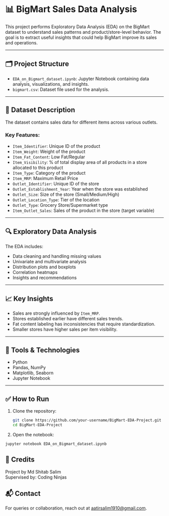 # 📊 BigMart Sales Data Analysis

This project performs Exploratory Data Analysis (EDA) on the BigMart dataset to understand sales patterns and product/store-level behavior. The goal is to extract useful insights that could help BigMart improve its sales and operations.

---

## 🗂️ Project Structure

- `EDA_on_Bigmart_dataset.ipynb`: Jupyter Notebook containing data analysis, visualizations, and insights.
- `bigmart.csv`: Dataset file used for the analysis.

---

## 📌 Dataset Description

The dataset contains sales data for different items across various outlets.

### Key Features:
- `Item_Identifier`: Unique ID of the product
- `Item_Weight`: Weight of the product
- `Item_Fat_Content`: Low Fat/Regular
- `Item_Visibility`: % of total display area of all products in a store allocated to this product
- `Item_Type`: Category of the product
- `Item_MRP`: Maximum Retail Price
- `Outlet_Identifier`: Unique ID of the store
- `Outlet_Establishment_Year`: Year when the store was established
- `Outlet_Size`: Size of the store (Small/Medium/High)
- `Outlet_Location_Type`: Tier of the location
- `Outlet_Type`: Grocery Store/Supermarket type
- `Item_Outlet_Sales`: Sales of the product in the store (target variable)

---

## 🔍 Exploratory Data Analysis

The EDA includes:
- Data cleaning and handling missing values
- Univariate and multivariate analysis
- Distribution plots and boxplots
- Correlation heatmaps
- Insights and recommendations

---

## 📈 Key Insights

- Sales are strongly influenced by `Item_MRP`.
- Stores established earlier have different sales trends.
- Fat content labeling has inconsistencies that require standardization.
- Smaller stores have higher sales per item visibility.

---

## 🧰 Tools & Technologies

- Python
- Pandas, NumPy
- Matplotlib, Seaborn
- Jupyter Notebook

---

## ✅ How to Run

1. Clone the repository:
   ```bash
   git clone https://github.com/your-username/BigMart-EDA-Project.git
   cd BigMart-EDA-Project
   ```
2. Open the notebook:
  ```bash
jupyter notebook EDA_on_Bigmart_dataset.ipynb
```
## 🙌 Credits
Project by Md Shitab Salim <br>
Supervised by: Coding Ninjas
## 📬 Contact
For queries or collaboration, reach out at aatirsalim1910@gmail.com.
